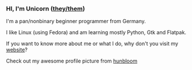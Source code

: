 ### HI, I'm Unicorn ([they/them](https://unicornyrainbow.github.io/UnicornyRainbow/pronouns))

I'm a pan/nonbinary beginner programmer from Germany.

I like Linux (using Fedora) and am learning mostly Python, Gtk and Flatpak.

If you want to know more about me or what I do, why don't you visit my [website](https://unicornyrainbow.github.io/UnicornyRainbow)?

Check out my awesome profile picture from [hunbloom](https://picrew.me/image_maker/626197/)
